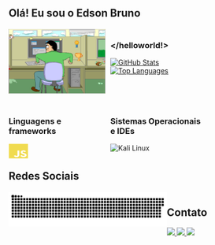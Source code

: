 


 <h2 style="width: 80%; max-width: 800px; margin: 20px auto;">Olá! Eu sou o Edson Bruno</h2>

  <div style="display: flex; flex-direction: row; justify-content: space-between; width: 80%; max-width: 800px; margin: 0 auto;">
        <div style="flex: 1; margin-right: 10px;">
            <img alt='dev' src='./dev.gif' style="max-width: 100%;">
        </div>
     <div style="flex: 1;">
            <h3>&lt;/helloworld!&gt;</h3>
            <a href="https://github.com/sucloudflare">
                <img height="180em"
                    src="https://github-readme-stats.vercel.app/api?username=sucloudflare&show_icons=true&theme=dracula&include_all_commits=true&count_private=true"
                    alt="GitHub Stats" style="max-width: 100%;">
                <img height="180em"
                    src="https://github-readme-stats.vercel.app/api/top-langs/?username=sucloudflare&layout=compact&langs_count=16&theme=dracula"
                    alt="Top Languages" style="max-width: 100%;">
            </a>
        </div>
    </div>

   <div style="display: flex; flex-direction: row; justify-content: space-between; width: 80%; max-width: 800px; margin: 20px auto;">
        <div style="flex: 1; margin-right: 10px;">
            <h3>Linguagens e frameworks</h3>
            <img alt="JavaScript" height="30" width="40"
                src="https://raw.githubusercontent.com/devicons/devicon/master/icons/javascript/javascript-plain.svg"
                style="max-width: 100%;">
            <!-- Adicione outras imagens aqui -->
        </div>
       <div style="flex: 1;">
          <h3>Sistemas Operacionais e IDEs</h3>
            <img alt="Kali Linux" height="30" width="40"
                src="https://raw.githubusercontent.com/devicons/devicon/master/icons/kali/kali-original.svg"
                style="max-width: 100%;">
            <!-- Adicione outras imagens aqui -->
        </div>
    </div>
    <h2 style="width: 80%; max-width: 800px; margin: 20px auto;">Redes Sociais</h2>

   <div style="display: flex; flex-direction: row; justify-content: space-between; width: 80%; max-width: 800px; margin: 0 auto;">
        <div>
            <img alt="github contribution grid snake animation"
                src="https://raw.githubusercontent.com/sucloudflare/sucloudflare/output/github-contribution-grid-snake.svg"
                style="max-width: 100%;">
        </div>
        <div>
            <h2>Contato</h2>
            <a href="https://instagram.com/rat_cloud6" target="_blank">
                <img src="https://img.shields.io/badge/-Instagram-%23E4405F?style=for-the-badge&logo=instagram&logoColor=white"
                    target="_blank">
            </a>
            <a href="mailto:cloudflare.ddos21@gmail.com">
                <img src="https://img.shields.io/badge/-Gmail-%23333?style=for-the-badge&logo=gmail&logoColor=white"
                    target="_blank">
            </a>
            <a href="https://www.linkedin.com/in/edson-bruno-dev" target="_blank">
                <img src="https://img.shields.io/badge/-LinkedIn-%230077B5?style=for-the-badge&logo=linkedin&logoColor=white"
                    target="_blank">
            </a>
        </div>
    </div>

